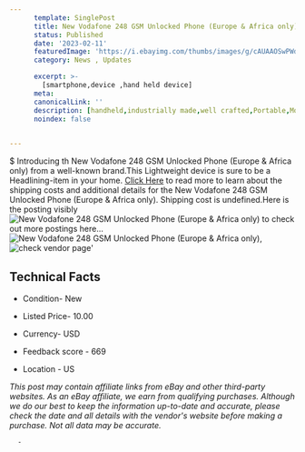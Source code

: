 ```yaml
---
      template: SinglePost
      title: New Vodafone 248 GSM Unlocked Phone (Europe & Africa only)
      status: Published
      date: '2023-02-11'
      featuredImage: 'https://i.ebayimg.com/thumbs/images/g/cAUAAOSwPWdjh8HD/s-l225.jpg'
      category: News , Updates

      excerpt: >-
        [smartphone,device ,hand held device]
      meta:
      canonicalLink: ''
      description: [handheld,industrially made,well crafted,Portable,Mobile,Compact,Convenient,Lightweight,Maneuverable,Man-portable,Miniature,Carriable,Hand-held,Light,Holdable,Transportable,Mobile device,Pocket-sized,On-the-go,Wireless,Cordless,Compact size,Convenient size, smartphone,device ,hand held device]
      noindex: false
      

---
```

$
      Introducing th New Vodafone 248 GSM Unlocked Phone (Europe & Africa only) from a well-known brand.This Lightweight device  is sure to be a Headlining-item in your home. [Click Here](https://www.ebay.com/itm/115622848589?hash=item1aeba8a84d%3Ag%3AcAUAAOSwPWdjh8HD&mkevt=1&mkcid=1&mkrid=711-53200-19255-0&campid=%253CePNCampaignId%253E&customid=%253CreferenceId%253E&toolid=10049) to read more to learn about the shipping costs and additional details for the New Vodafone 248 GSM Unlocked Phone (Europe & Africa only). Shipping cost is undefined.Here is the posting visibly ![New Vodafone 248 GSM Unlocked Phone (Europe & Africa only)](https://i.ebayimg.com/thumbs/images/g/cAUAAOSwPWdjh8HD/s-l225.jpg) to check out more postings here... ![New Vodafone 248 GSM Unlocked Phone (Europe & Africa only)](https://i.ebayimg.com/images/g/cAUAAOSwPWdjh8HD/s-l1600.jpg), ![check vendor page](https://origin-galleryplus.ebayimg.com/ws/web/115622848589_2_0_1/225x225.jpg,https://origin-galleryplus.ebayimg.com/ws/web/115622848589_3_0_1/225x225.jpg,https://origin-galleryplus.ebayimg.com/ws/web/115622848589_4_0_1/225x225.jpg)'

      

 ## Technical Facts 



     
      

 - Condition- New 


      

 - Listed Price- 10.00 


      

 - Currency- USD 


      

 - Feedback score - 669 


      

 - Location - US 


      
      

 *_This post may contain affiliate links from eBay and other third-party websites. As an eBay affiliate, we earn from qualifying purchases. Although we do our best to keep the information up-to-date and accurate, please check the date and all details with the vendor's website before making a purchase. Not all data may be accurate._*




      -
